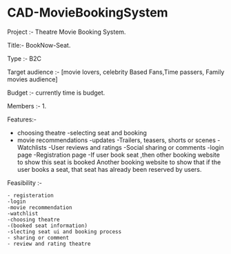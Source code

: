 # CAD-MovieBookingSystem
Project :- Theatre Movie Booking System.

Title:-  BookNow-Seat.

Type :- B2C

Target audience :- [movie lovers, celebrity Based Fans,Time passers, Family movies audience]

Budget :- currently time is budget.

Members :- 1.

Features:-
 - choosing theatre
 -selecting seat and booking
 - movie recommendations
 -updates
 -Trailers, teasers, shorts or scenes
 -Watchlists 
 -User reviews and ratings
 -Social sharing or comments
 -login page
 -Registration page
 -If user book seat ,then other booking website to show this seat is booked Another booking website to show that if the user books a seat, that seat has already been reserved by users.


Feasibility :-

	- registeration
	-login
	-movie recommendation
	-watchlist
	-choosing theatre
	-(booked seat information)
	-slecting seat ui and booking process
	- sharing or comment
	- review and rating theatre
